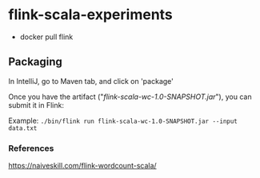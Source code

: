 # flink-scala-experiments


- docker pull flink

## Packaging
In IntelliJ, go to Maven tab, and click on 'package'

Once you have the artifact ("_flink-scala-wc-1.0-SNAPSHOT.jar_"), you can submit it in Flink:

Example:
```./bin/flink run flink-scala-wc-1.0-SNAPSHOT.jar --input data.txt```


### References
https://naiveskill.com/flink-wordcount-scala/